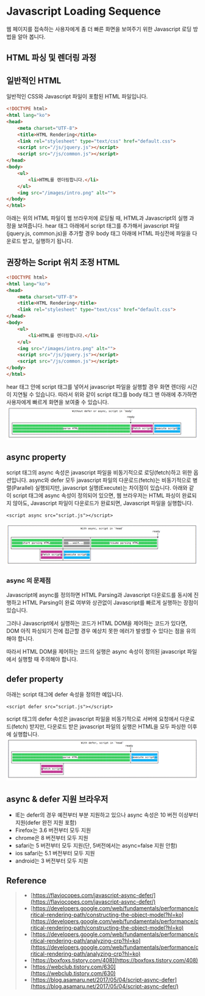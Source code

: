 # Javascript Loading Sequence

웹 페이지를 접속하는 사용자에게 좀 더 빠른 화면을 보여주기 위한 Javascript 로딩 방법을 알아 봅니다.



## HTML 파싱 및 렌더링 과정


## 일반적인 HTML 
일반적인 CSS와 Javascript 파일이 포함된 HTML 파일입니다.

```html
<!DOCTYPE html>
<html lang="ko">
<head>
	<meta charset="UTF-8">
	<title>HTML Rendering</title>
	<link rel="stylesheet" type="text/css" href="default.css">
	<script src="/js/jquery.js"></script>
	<script src="/js/common.js"></script>
</head>
<body>
	<ul>
		<li>HTML를 렌더링합니다.</li>
	</ul>
	<img src="/images/intro.png" alt="">
</body>
</html>
```
아래는 위의 HTML 파일이 웹 브라우저에 로딩될 때, HTML과 Javascript의 실행 과정을 보여줍니다. hear 태그 아래에서 script 태그를 추가해서 javascript 파일(jquery.js, common.js)을 추가할 경우 body 태그 아래에 HTML 파싱전에 파일을 다운로드 받고, 실행하기 됩니다.


## 권장하는 Script 위치 조정 HTML
```html
<!DOCTYPE html>
<html lang="ko">
<head>
	<meta charset="UTF-8">
	<title>HTML Rendering</title>
	<link rel="stylesheet" type="text/css" href="default.css">
</head>
<body>
	<ul>
		<li>HTML를 렌더링합니다.</li>
	</ul>
	<img src="/images/intro.png" alt="">
	<script src="/js/jquery.js"></script>
	<script src="/js/common.js"></script>
</body>
</html>
```
hear 태그 안에 script 태그를 넣어서 javascript 파일을 실행할 경우 화면 렌더링 시간이 지연될 수 있습니다. 따라서 위와 같이 script 태그를 body 태그 맨 아래에 추가하면 사용자에게 빠르게 화면을 보여줄 수 있습니다.
![](/blog/IT/Javascript_CSS_HTML/Javascript_Loading_Sequence.resources/without-defer-async-body.png)


## async property

script 태그의 async 속성은 javascript 파일을 비동기적으로 로딩(fetch)하고 위한 옵션입니다. async와 defer 모두 javascript 파일의 다운로드(fetch)는 비동기적으로 병렬(Parallel) 실행되지만, javascript 실행(Execute)는 차이점이 있습니다. 아래와 같이 script 태그에 async 속성이 정의되어 있으면, 웹 브라우저는 HTML 파싱이 완료되지 않아도, Javascript 파일이 다운로드가 완료되면, Javascript 파일을 실행합니다.


```
<script async src="script.js"></script>
```

![with-async](/blog/IT/Javascript_CSS_HTML/Javascript_Loading_Sequence.resources/with-async.png)


### async 의 문제점

Javascript에 async를 정의하면 HTML Parsing과 Javascript 다운로드를 동시에 진행하고 HTML Parsing이 완료 여부와 상관없이 Javascript를 빠르게 실행하는 장점이 있습니다.

그러나 Javascript에서 실행하는 코드가 HTML DOM을 제어하는 코드가 있다면, DOM 아직 파싱되기 전에 접근할 경우 예상치 못한 에러가 발생할 수 있다는 점을 유의해야 합니다.

따라서 HTML DOM을 제어하는 코드의 실행은 async 속성이 정의된 javascript 파일에서 실행할 때 주의해야 합니다.


## defer property

아래는 script 태그에 defer 속성을 정의한 예입니다.

```script
<script defer src="script.js"></script>
```
script 태그의 defer 속성은 javascript 파일을 비동기적으로 서버에 요청에서 다운로드(fetch) 받지만, 다운로드 받은 javascript 파일의 실행은 HTML을 모두 파싱한 이후에 실행합니다.
![with-defer](/blog/IT/Javascript_CSS_HTML/Javascript_Loading_Sequence.resources/with-defer.png)

## async & defer 지원 브라우저

* IE는 defer의 경우 예전부터 부분 지원하고 있으나 async 속성은 10 버전 이상부터 지원(defer 완전 지원 포함)
* Firefox는 3.6 버전부터 모두 지원
* chrome은 8 버전부터 모두 지원
* safari는 5 버전부터 모두 지원(단, 5버전에서는 async=false 지원 안함)
* ios safari는 5.1 버전부터 모두 지원
* android는 3 버전부터 모두 지원




## Reference

> * [https://flaviocopes.com/javascript-async-defer/](https://flaviocopes.com/javascript-async-defer/)
> * [https://developers.google.com/web/fundamentals/performance/critical-rendering-path/constructing-the-object-model?hl=ko](https://developers.google.com/web/fundamentals/performance/critical-rendering-path/constructing-the-object-model?hl=ko)
> * [https://developers.google.com/web/fundamentals/performance/critical-rendering-path/analyzing-crp?hl=ko](https://developers.google.com/web/fundamentals/performance/critical-rendering-path/analyzing-crp?hl=ko)
> * [https://boxfoxs.tistory.com/408](https://boxfoxs.tistory.com/408)
> * [https://webclub.tistory.com/630](https://webclub.tistory.com/630)
> * [https://blog.asamaru.net/2017/05/04/script-async-defer](https://blog.asamaru.net/2017/05/04/script-async-defer/)